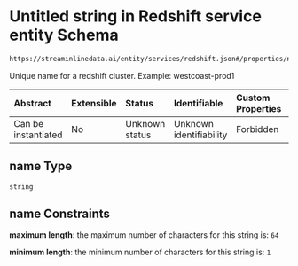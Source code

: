 # Untitled string in Redshift service entity Schema

```txt
https://streaminlinedata.ai/entity/services/redshift.json#/properties/name
```

Unique name for a redshift cluster. Example: westcoast-prod1

| Abstract            | Extensible | Status         | Identifiable            | Custom Properties | Additional Properties | Access Restrictions | Defined In                                                                           |
| :------------------ | :--------- | :------------- | :---------------------- | :---------------- | :-------------------- | :------------------ | :----------------------------------------------------------------------------------- |
| Can be instantiated | No         | Unknown status | Unknown identifiability | Forbidden         | Allowed               | none                | [redshift.json*](../out/schema/entity/services/redshift.json "open original schema") |

## name Type

`string`

## name Constraints

**maximum length**: the maximum number of characters for this string is: `64`

**minimum length**: the minimum number of characters for this string is: `1`
